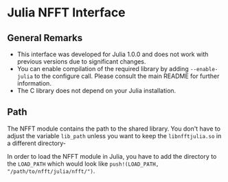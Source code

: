 Julia NFFT Interface
====================

General Remarks
---------------

* This interface was developed for Julia 1.0.0 and does not work with previous versions due to significant changes.
* You can enable compilation of the required library by adding `--enable-julia` to the configure call. Please consult the main README for further information.
* The C library does not depend on your Julia installation.

Path
-----

The NFFT module contains the path to the shared library. You don't have to adjust the variable `lib_path` unless you want to keep the `libnfftjulia.so` in a different directory-

In order to load the NFFT module in Julia, you have to add the directory to the `LOAD_PATH` which would look like `push!(LOAD_PATH, "/path/to/nfft/julia/nfft/")`.
